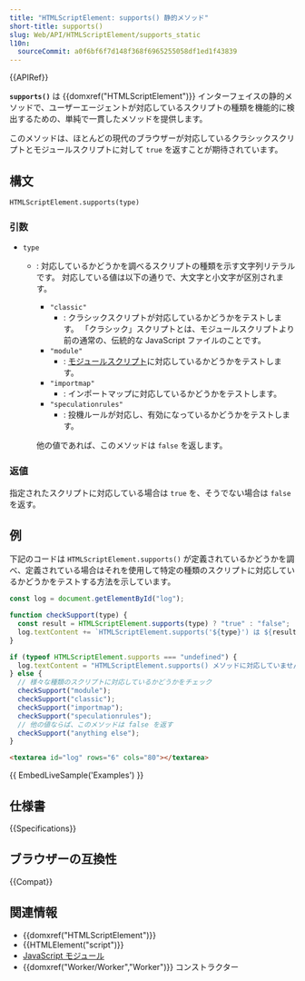 ```yaml
---
title: "HTMLScriptElement: supports() 静的メソッド"
short-title: supports()
slug: Web/API/HTMLScriptElement/supports_static
l10n:
  sourceCommit: a0f6bf6f7d148f368f6965255058df1ed1f43839
---
```


{{APIRef}}

**`supports()`** は {{domxref("HTMLScriptElement")}} インターフェイスの静的メソッドで、ユーザーエージェントが対応しているスクリプトの種類を機能的に検出するための、単純で一貫したメソッドを提供します。

このメソッドは、ほとんどの現代のブラウザーが対応しているクラシックスクリプトとモジュールスクリプトに対して `true` を返すことが期待されています。

## 構文

```js-nolint
HTMLScriptElement.supports(type)
```

### 引数

- `type`

  - : 対応しているかどうかを調べるスクリプトの種類を示す文字列リテラルです。
    対応している値は以下の通りで、大文字と小文字が区別されます。

    - `"classic"`
      - : クラシックスクリプトが対応しているかどうかをテストします。
        「クラシック」スクリプトとは、モジュールスクリプトより前の通常の、伝統的な JavaScript ファイルのことです。
    - `"module"`
      - : [モジュールスクリプト](/ja/docs/Web/JavaScript/Guide/Modules)に対応しているかどうかをテストします。
    - `"importmap"`
      - : インポートマップに対応しているかどうかをテストします。
    - `"speculationrules"`
      - : 投機ルールが対応し、有効になっているかどうかをテストします。

    他の値であれば、このメソッドは `false` を返します。

### 返値

指定されたスクリプトに対応している場合は `true` を、そうでない場合は `false` を返す。

## 例

下記のコードは `HTMLScriptElement.supports()` が定義されているかどうかを調べ、定義されている場合はそれを使用して特定の種類のスクリプトに対応しているかどうかをテストする方法を示しています。

```js
const log = document.getElementById("log");

function checkSupport(type) {
  const result = HTMLScriptElement.supports(type) ? "true" : "false";
  log.textContent += `HTMLScriptElement.supports('${type}') は ${result}\n`;
}

if (typeof HTMLScriptElement.supports === "undefined") {
  log.textContent = "HTMLScriptElement.supports() メソッドに対応していません";
} else {
  // 様々な種類のスクリプトに対応しているかどうかをチェック
  checkSupport("module");
  checkSupport("classic");
  checkSupport("importmap");
  checkSupport("speculationrules");
  // 他の値ならば、このメソッドは false を返す
  checkSupport("anything else");
}
```

```html hidden
<textarea id="log" rows="6" cols="80"></textarea>
```

{{ EmbedLiveSample('Examples') }}

## 仕様書

{{Specifications}}

## ブラウザーの互換性

{{Compat}}

## 関連情報

- {{domxref("HTMLScriptElement")}}
- {{HTMLElement("script")}}
- [JavaScript モジュール](/ja/docs/Web/JavaScript/Guide/Modules)
- {{domxref("Worker/Worker","Worker")}} コンストラクター
